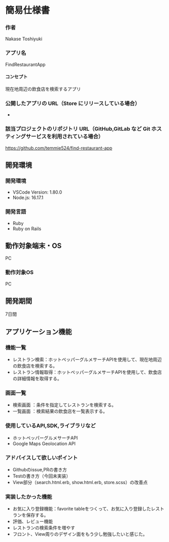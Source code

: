 # 簡易仕様書
### 作者
Nakase Toshiyuki
### アプリ名
FindRestaurantApp
#### コンセプト
現在地周辺の飲食店を検索するアプリ
### 公開したアプリの URL（Store にリリースしている場合）
-
### 該当プロジェクトのリポジトリ URL（GitHub,GitLab など Git ホスティングサービスを利用されている場合）
https://github.com/temmie524/find-restaurant-app
## 開発環境
### 開発環境
- VSCode Version: 1.80.0
- Node.js: 16.17.1
### 開発言語
- Ruby
- Ruby on Rails
## 動作対象端末・OS
PC
### 動作対象OS
PC
## 開発期間
7日間
## アプリケーション機能
### 機能一覧
- レストラン検索：ホットペッパーグルメサーチAPIを使用して、現在地周辺の飲食店を検索する。
- レストラン情報取得：ホットペッパーグルメサーチAPIを使用して、飲食店の詳細情報を取得する。
### 画面一覧
- 検索画面 ：条件を指定してレストランを検索する。
- 一覧画面 ：検索結果の飲食店を一覧表示する。
### 使用しているAPI,SDK,ライブラリなど
- ホットペッパーグルメサーチAPI
- Google Maps Geolocation API
### アドバイスして欲しいポイント
- Githubのissue,PRの書き方
- Testの書き方（今回未実装）
- View部分（search.html.erb, show.html.erb, store.scss）の改善点
### 実装したかった機能
- お気に入り登録機能：favorite tableをつくって、お気に入り登録したレストランを保存する。
- 評価、レビュー機能
- レストランの検索条件を増やす
- フロント、View周りのデザイン面をもう少し勉強したいと感じた。
